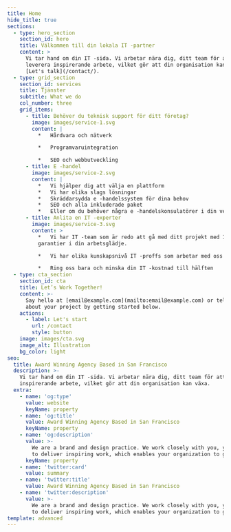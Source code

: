```yaml
---
title: Home
hide_title: true
sections:
  - type: hero_section
    section_id: hero
    title: Välkommen till din lokala IT -partner
    content: >
      Vi tar hand om din IT -sida. Vi arbetar nära dig, ditt team för att
      leverera inspirerande arbete, vilket gör att din organisation kan växa.
      [Let's talk](/contact/).
  - type: grid_section
    section_id: services
    title: Tjänster
    subtitle: What we do
    col_number: three
    grid_items:
      - title: Behöver du teknisk support för ditt företag?
        image: images/service-1.svg
        content: |
          *   Hårdvara och nätverk

          *   Programvaruintegration

          *   SEO och webbutveckling
      - title: E -handel
        image: images/service-2.svg
        content: |
          *   Vi hjälper dig att välja en plattform
          *   Vi har olika slags lösningar
          *   Skräddarsydda e -handelssystem för dina behov
          *   SEO och alla inkluderade paket
          *   Eller om du behöver några e -handelskonsulatörer i din verksamhet
      - title: Anlita en IT -experter
        image: images/service-3.svg
        content: >
          *   Vi har IT -team som är redo att gå med ditt projekt med 100
          garantier i din arbetsglädje.

          *   Vi har olika kunskapsnivå IT -proffs som arbetar med oss

          *   Ring oss bara och minska din IT -kostnad till hälften
  - type: cta_section
    section_id: cta
    title: Let’s Work Together!
    content: >-
      Say hello at [email@example.com](mailto:email@example.com) or tell us more
      about your project by getting started below.
    actions:
      - label: Let's start
        url: /contact
        style: button
    image: images/cta.svg
    image_alt: Illustration
    bg_color: light
seo:
  title: Award Winning Agency Based in San Francisco
  description: >-
    Vi tar hand om din IT -sida. Vi arbetar nära dig, ditt team för att leverera
    inspirerande arbete, vilket gör att din organisation kan växa.
  extra:
    - name: 'og:type'
      value: website
      keyName: property
    - name: 'og:title'
      value: Award Winning Agency Based in San Francisco
      keyName: property
    - name: 'og:description'
      value: >-
        We are a brand and design practice. We work closely with you, your team
        to deliver inspiring work, which enables your organization to grow.
      keyName: property
    - name: 'twitter:card'
      value: summary
    - name: 'twitter:title'
      value: Award Winning Agency Based in San Francisco
    - name: 'twitter:description'
      value: >-
        We are a brand and design practice. We work closely with you, your team
        to deliver inspiring work, which enables your organization to grow.
template: advanced
---
```

